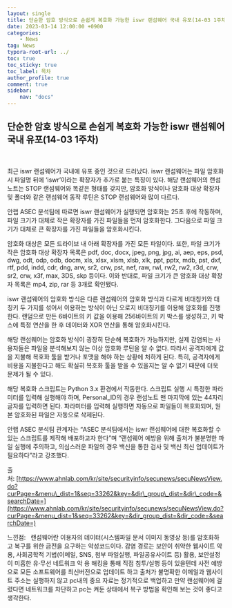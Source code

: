 ```yaml
---
layout: single
title: 단순한 암호 방식으로 손쉽게 복호화 가능한 iswr 랜섬웨어 국내 유포(14-03 1주차)
date: 2023-03-14 12:00:00 +0900
categories: 
    - News
tag: News
typora-root-url: ../
toc: true
toc_sticky: true
toc_label: 목차
author_profile: true
comment: true
sidebar:
    nav: "docs"
---
```

## 단순한 암호 방식으로 손쉽게 복호화 가능한 iswr 랜섬웨어 국내 유포(14-03 1주차)

<br>

최근 iswr 랜섬웨어가 국내에 유포 중인 것으로 드러났다. iswr 랜섬웨어는 파일 암호화 시 파일명 뒤에 ‘iswr’이라는 확장자가 추가로 붙는 특징이 있다. 해당 랜섬웨어의 랜섬노트는 STOP 랜섬웨어와 똑같은 형태를 갖지만, 암호화 방식이나 암호화 대상 확장자 및 폴더와 같은 랜섬웨어 동작 루틴은 STOP 랜섬웨어와 많이 다르다.

안랩 ASEC 분석팀에 따르면 iswr 랜섬웨어가 실행되면 암호화는 25초 후에 작동하며, 파일 크기가 대체로 작은 확장자를 가진 파일들을 먼저 암호화한다. 그다음으로 파일 크기가 대체로 큰 확장자를 가진 파일들을 암호화시킨다.

암호화 대상은 모든 드라이브 내 아래 확장자를 가진 모든 파일이다. 또한, 파일 크기가 작은 암호화 대상 확장자 목록은 pdf, doc, docx, jpeg, png, jpg, ai, aep, eps, psd, dwg, odt, odp, odb, docm, xls, xlsx, xlsm, xlsb, xlk, ppt, pptx, mdb, pst, dxf, rtf, pdd, indd, cdr, dng, arw, sr2, crw, pst, nef, raw, rwl, rw2, rw2, r3d, crw, sr2, crw, x3f, max, 3DS, skp 등이다. 이와 반대로, 파일 크기가 큰 암호화 대상 확장자 목록은 mp4, zip, rar 등 3개로 확인됐다.

iswr 랜섬웨어의 암호화 방식은 다른 랜섬웨어의 암호화 방식과 다르게 비대칭키와 대칭키 두 가지를 섞어서 이용하는 방식이 아닌 오로지 비대칭키를 이용해 암호화를 진행한다. 랜덤으로 만든 6바이트의 키 값을 이용해 256바이트의 키 박스를 생성하고, 키 박스에 특정 연산을 한 후 데이터와 XOR 연산을 통해 암호화시킨다.

해당 랜섬웨어는 암호화 방식이 굉장히 단순해 복호화가 가능하지만, 실제 감염되는 사용자들은 파일을 분석해보지 않는 이상 암호화 루틴을 알 수 없다. 따라서 공격자에게 값을 지불해 복호화 툴을 받거나 포맷을 해야 하는 상황에 처하게 된다. 특히, 공격자에게 비용을 지불한다고 해도 확실히 복호화 툴을 받을 수 있을지는 알 수 없기 때문에 더욱 문제가 될 수 있다.

해당 복호화 스크립트는 Python 3.x 환경에서 작동한다. 스크립트 실행 시 특정한 파라미터를 입력해 실행해야 하며, Personal\_ID의 경우 랜섬노트 맨 마지막에 있는 44자리 글자를 입력하면 된다. 파라미터를 입력해 실행하면 자동으로 파일들이 복호화되며, 원본 암호화된 파일은 자동으로 삭제된다.

안랩 ASEC 분석팀 관계자는 “ASEC 분석팀에서는 iswr 랜섬웨어에 대한 복호화할 수 있는 스크립트를 제작해 배포하고자 한다”며 “랜섬웨어 예방을 위해 출처가 불분명한 파일 실행에 주의하고, 의심스러운 파일의 경우 백신을 통한 검사 및 백신 최신 업데이트가 필요하다”라고 강조했다.​ 

출처: [https://www.ahnlab.com/kr/site/securityinfo/secunews/secuNewsView.do?curPage=&menu\_dist=1&seq=33262&key=&dir\_group\_dist=&dir\_code=&searchDate=](https://www.ahnlab.com/kr/site/securityinfo/secunews/secuNewsView.do?curPage=&menu_dist=1&seq=33262&key=&dir_group_dist=&dir_code=&searchDate=)

느낀점:   랜섬웨어란 이용자의 데이터(시스템파일 문서 이미지 동영상 등)를 암호화하고 복구를 위한 금전을 요구하는 악성코드이다. 감염 경로는 보안이 취약한 웹사이트 악용, 사회공학적 기법(이메일, SNS, 첨부 파일실행, 파일공유사이트 등) 활용, 보안설정이 미흡한 유·무선 네트워크 악 용 해킹을 통해 직접 침투/실행 등이 있을텐데 사전 예방으로 모든 소프트웨어를 최신버전으로 업데이트 하고 출처가 불명확한 이메일과 웹사이트 주소는 실행하지 않고 pc내의 중요 자료는 정기적으로 백업하고 만약 랜섬웨어에 걸렸다면 네트워크를 차단하고 pc는 켜둔 상태에서 복구 방법을 확인해 보는 것이 좋다고 생각한다.